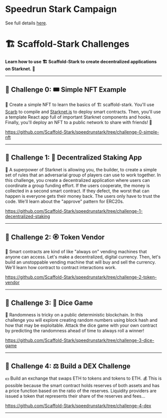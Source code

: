 # Speedrun Stark Campaign

See full details [here](./SpeedrunStarkPrizeCampaign.pdf).

# 🏗 Scaffold-Stark Challenges

**Learn how to use 🏗 Scaffold-Stark to create decentralized applications on Starknet. 🚀**

---

## 🚩 Challenge 0: 🎟 Simple NFT Example

🎫 Create a simple NFT to learn the basics of 🏗 scaffold-stark. You'll use [Scarb](https://docs.swmansion.com/scarb/) to compile and [Starknet.js](https://www.starknetjs.com/) to deploy smart contracts. Then, you'll use a template React app full of important Starknet components and hooks. Finally, you'll deploy an NFT to a public network to share with friends! 🚀

<https://github.com/Scaffold-Stark/speedrunstark/tree/challenge-0-simple-nft>

---

## 🚩 Challenge 1: 🔏 Decentralized Staking App

🦸 A superpower of Starknet is allowing you, the builder, to create a simple set of rules that an adversarial group of players can use to work together. In this challenge, you create a decentralized application where users can coordinate a group funding effort. If the users cooperate, the money is collected in a second smart contract. If they defect, the worst that can happen is everyone gets their money back. The users only have to trust the code. We'll learn about the "approve" pattern for ERC20s.

<https://github.com/Scaffold-Stark/speedrunstark/tree/challenge-1-decentralized-staking>

---

## 🚩 Challenge 2: 🏵 Token Vendor

🤖 Smart contracts are kind of like "always on" vending machines that anyone can access. Let's make a decentralized, digital currency. Then, let's build an unstoppable vending machine that will buy and sell the currency. We'll learn how contract to contract interactions work.

<https://github.com/Scaffold-Stark/speedrunstark/tree/challenge-2-token-vendor>

---

## 🚩 Challenge 3: 🎲 Dice Game

🎰 Randomness is tricky on a public deterministic blockchain. In this challenge you will explore creating random numbers using block hash and how that may be exploitable. Attack the dice game with your own contract by predicting the randomness ahead of time to always roll a winner!

<https://github.com/Scaffold-Stark/speedrunstark/tree/challenge-3-dice-game>

---

## 🚩 Challenge 4: ⚖️ Build a DEX Challenge

💵 Build an exchange that swaps ETH to tokens and tokens to ETH. 💰 This is possible because the smart contract holds reserves of both assets and has a price function based on the ratio of the reserves. Liquidity providers are issued a token that represents their share of the reserves and fees...

<https://github.com/Scaffold-Stark/speedrunstark/tree/challenge-4-dex>

---
